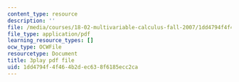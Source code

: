 ```yaml
---
content_type: resource
description: ''
file: /media/courses/18-02-multivariable-calculus-fall-2007/1dd4794f4f464b2dec638f6185ecc2ca_YBajUR3EFSM.pdf
file_type: application/pdf
learning_resource_types: []
ocw_type: OCWFile
resourcetype: Document
title: 3play pdf file
uid: 1dd4794f-4f46-4b2d-ec63-8f6185ecc2ca
---
```

